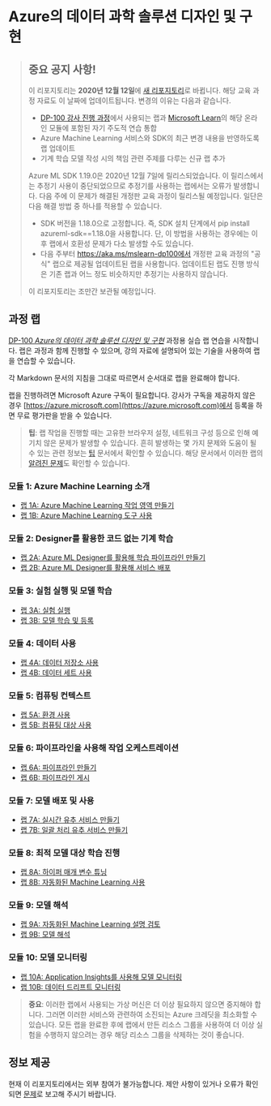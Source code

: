 ﻿#  Azure의 데이터 과학 솔루션 디자인 및 구현

> ## 중요 공지 사항!
>
> 이 리포지토리는 **2020년 12월 12일**에 [새 리포지토리](https://aka.ms/mslearn-dp100)로 바뀝니다. 해당 교육 과정 자료도 이 날짜에 업데이트됩니다. 변경의 이유는 다음과 같습니다.
> - [DP-100 강사 진행 과정](https://docs.microsoft.com/learn/certifications/courses/dp-100t01_)에서 사용되는 랩과 [Microsoft Learn](https://docs.microsoft.com/learn/paths/build-ai-solutions-with-azure-ml-service/)의 해당 온라인 모듈에 포함된 자기 주도적 연습 통합
> - Azure Machine Learning 서비스와 SDK의 최근 변경 내용을 반영하도록 랩 업데이트
> - 기계 학습 모델 작성 시의 책임 관련 주제를 다루는 신규 랩 추가
>
> Azure ML SDK 1.19.0은 2020년 12월 7일에 릴리스되었습니다. 이 릴리스에서는 추정기 사용이 중단되었으므로 추정기를 사용하는 랩에서는 오류가 발생합니다. 다음 주에 이 문제가 해결된 개정판 교육 과정이 릴리스될 예정입니다. 일단은 다음 해결 방법 중 하나를 적용할 수 있습니다.
> - SDK 버전을 1.18.0으로 고정합니다. 즉, SDK 설치 단계에서 pip install azureml-sdk==1.18.0을 사용합니다. 단, 이 방법을 사용하는 경우에는 이후 랩에서 호환성 문제가 다소 발생할 수도 있습니다.
> - 다음 주부터 https://aka.ms/mslearn-dp100에서 개정판 교육 과정의 "공식" 랩으로 제공될 업데이트된 랩을 사용합니다. 업데이트된 랩도 진행 방식은 기존 랩과 어느 정도 비슷하지만 추정기는 사용하지 않습니다.
>
> 이 리포지토리는 조만간 보관될 예정입니다.

## 과정 랩

[DP-100 *Azure의 데이터 과학 솔루션 디자인 및 구현*](https://docs.microsoft.com/ko-kr/learn/certifications/courses/dp-100t01) 과정용 실습 랩 연습을 시작합니다. 랩은 과정과 함께 진행할 수 있으며, 강의 자료에 설명되어 있는 기술을 사용하여 랩을 연습할 수 있습니다.

각 Markdown 문서의 지침을 그대로 따르면서 순서대로 랩을 완료해야 합니다.

랩을 진행하려면 Microsoft Azure 구독이 필요합니다. 강사가 구독을 제공하지 않은 경우 [https://azure.microsoft.com](https://azure.microsoft.com)에서 등록을 하면 무료 평가판을 받을 수 있습니다.

> **팁**: 랩 작업을 진행할 때는 고유한 브라우저 설정, 네트워크 구성 등으로 인해 예기치 않은 문제가 발생할 수 있습니다. 흔히 발생하는 몇 가지 문제와 도움이 될 수 있는 관련 정보는 [팁](TIPS.md) 문서에서 확인할 수 있습니다. 해당 문서에서 이러한 랩의 [알려진 문제](https://github.com/MicrosoftLearning/DP100/issues)도 확인할 수 있습니다.

### 모듈 1: Azure Machine Learning 소개

- [랩 1A: Azure Machine Learning 작업 영역 만들기](Lab01A.md)
- [랩 1B: Azure Machine Learning 도구 사용](Lab01B.md)

### 모듈 2: Designer를 활용한 코드 없는 기계 학습

- [랩 2A: Azure ML Designer를 활용해 학습 파이프라인 만들기](Lab02A.md)
- [랩 2B: Azure ML Designer를 활용해 서비스 배포](Lab02B.md)

### 모듈 3: 실험 실행 및 모델 학습

- [랩 3A: 실험 실행](Lab03A.md)
- [랩 3B: 모델 학습 및 등록](Lab03B.md)

### 모듈 4: 데이터 사용

- [랩 4A: 데이터 저장소 사용](Lab04A.md)
- [랩 4B: 데이터 세트 사용](Lab04B.md)

### 모듈 5: 컴퓨팅 컨텍스트

- [랩 5A: 환경 사용](Lab05A.md)
- [랩 5B: 컴퓨팅 대상 사용](Lab05B.md)

### 모듈 6: 파이프라인을 사용해 작업 오케스트레이션

- [랩 6A: 파이프라인 만들기](Lab06A.md)
- [랩 6B: 파이프라인 게시](Lab06B.md)

### 모듈 7: 모델 배포 및 사용

- [랩 7A: 실시간 유추 서비스 만들기](Lab07A.md)
- [랩 7B: 일괄 처리 유추 서비스 만들기](Lab07B.md)

### 모듈 8: 최적 모델 대상 학습 진행

- [랩 8A: 하이퍼 매개 변수 튜닝](Lab08A.md)
- [랩 8B: 자동화된 Machine Learning 사용](Lab08B.md)

### 모듈 9: 모델 해석

- [랩 9A: 자동화된 Machine Learning 설명 검토](Lab09A.md)
- [랩 9B: 모델 해석](Lab09B.md)

### 모듈 10: 모델 모니터링

- [랩 10A: Application Insights를 사용해 모델 모니터링](Lab10A.md)
- [랩 10B: 데이터 드리프트 모니터링](Lab10B.md)

> **중요**: 이러한 랩에서 사용되는 가상 머신은 더 이상 필요하지 않으면 중지해야 합니다. 그러면 이러한 서비스와 관련하여 소진되는 Azure 크레딧을 최소화할 수 있습니다. 모든 랩을 완료한 후에 랩에서 만든 리소스 그룹을 사용하여 더 이상 실험을 수행하지 않으려는 경우 해당 리소스 그룹을 삭제하는 것이 좋습니다.

## 정보 제공

현재 이 리포지토리에서는 외부 참여가 불가능합니다. 제안 사항이 있거나 오류가 확인되면 [문제](https://github.com/MicrosoftLearning/DP100/issues)로 보고해 주시기 바랍니다.

